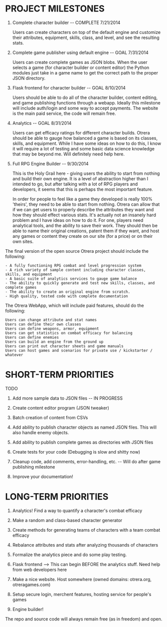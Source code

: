 PROJECT MILESTONES
==================

1. Complete character builder -- COMPLETE 7/21/2014

	Users can create characters on top of the default engine and customize their
	attributes, equipment, skills, class, and level, and see the resulting stats.

2. Complete game publisher using default engine -- GOAL 7/31/2014

	Users can create complete games as JSON blobs. When the user selects a game
	(for character builder or content editor) the Python modules just take in
	a game name to get the correct path to the proper JSON directory.

3. Flask frontend for character builder -- GOAL 8/10/2014

	Users should be able to do all of the character builder, content editing,
	and game publishing functions through a webapp. Ideally this milestone
	will include auth/login and some way to accept payments. The website is the
	main paid service, the code will remain free.

4. Analytics -- GOAL 8/31/2014

	Users can get efficacy ratings for different character builds. Otrera should
	be able to gauge how balanced a game is based on its classes, skills, and
	equipment. While I have some ideas on how to do this, I know it will require
	a lot of testing and some basic data science knowledge that may be beyond me.
	Will definitely need help here.

5. Full RPG Engine Builder -- 9/30/2014

	This is the Holy Grail here - giving users the ability to start from nothing
	and build their own engine. It is a level of abstraction higher than I intended
	to go, but after talking with a lot of RPG players and developers, it seems that
	this is perhaps the most important feature.
	
	In order for people to feel like a game they developed is really 100% 'theirs',
	they need to be able to start from nothing. Otrera can allow that if we can
	get users to properly describe the attributes they want and how they should
	effect various stats. It's actually not an insanely hard problem and I have ideas
	on how to do it. For one, players need analytical tools, and the ability to save
	their work. They should then be able to name their original creations, patent them
	if they want, and host any games or content they create on our site (for a price)
	or on their own sites.

The final version of the open source Otrera project should include the following:

	- A fully functioning RPG combat and level progression system
	- A rich variety of sample content including character classes, skills, and equipment
	- A basic suite of analytics services to gauge game balance
	- The ability to quickly generate and test new skills, classes, and complete games
	- The ability to create an original engine from scratch.
	- High quality, tested code with complete documentation

The Otrera WebApp, which will include paid features, should do the following:

	Users can change attribute and stat names
	Users can define their own classes
	Users can define weapons, armor, equipment
	Users can get statistics on combat efficacy for balancing
	Users can define enemies
	Users can build an engine from the ground up
	Users can print out character sheets and game manuals
	Users can host games and scenarios for private use / kickstarter / whatever

SHORT-TERM PRIORITIES
=====================
	
TODO

1. Add more sample data to JSON files -- IN PROGRESS

2. Create content editor program (JSON tweaker)

3. Batch creation of content from CSVs

4. Add ability to publish character objects as named JSON files. This will also handle enemy objects.

5. Add ability to publish complete games as directories with JSON files

6. Create tests for your code (Debugging is slow and shitty now)

7. Cleanup code, add comments, error-handling, etc. -- Will do after game publishing milestone

8. Improve your documentation!

LONG-TERM PRIORITIES
====================

1. Analytics! Find a way to quantify a character's combat efficacy

2. Make a random and class-based character generator

3. Create methods for generating teams of characters with a team combat efficacy

4. Rebalance attributes and stats after analyzing thousands of characters

5. Formalize the analytics piece and do some play testing.

6. Flask frontend --> This can begin BEFORE the analytics stuff. Need help from web developers here

7. Make a nice website. Host somewhere (owned domains: otrera.org, otreragames.com)

8. Setup secure login, merchent features, hosting service for people's games

9. Engine builder!

The repo and source code will always remain free (as in freedom) and open.
